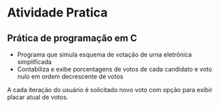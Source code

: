 # Atividade Pratica

## Prática de programação em C

- Programa que simula esquema de votação de urna eletrônica simplificada
- Contabiliza e exibe porcentagens de votos de cada candidato e voto nulo em ordem decrescente de votos

A cada iteração do usuário é solicitado novo voto com opção para exibir placar atual de votos.
